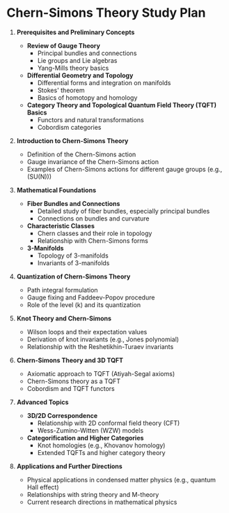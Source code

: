 # Chern-Simons Theory Study Plan

1. **Prerequisites and Preliminary Concepts**

   - **Review of Gauge Theory**
     - Principal bundles and connections
     - Lie groups and Lie algebras
     - Yang-Mills theory basics
   - **Differential Geometry and Topology**
     - Differential forms and integration on manifolds
     - Stokes' theorem
     - Basics of homotopy and homology
   - **Category Theory and Topological Quantum Field Theory (TQFT) Basics**
     - Functors and natural transformations
     - Cobordism categories

2. **Introduction to Chern-Simons Theory**

   - Definition of the Chern-Simons action
   - Gauge invariance of the Chern-Simons action
   - Examples of Chern-Simons actions for different gauge groups (e.g., \(SU(N)\))

3. **Mathematical Foundations**

   - **Fiber Bundles and Connections**
     - Detailed study of fiber bundles, especially principal bundles
     - Connections on bundles and curvature
   - **Characteristic Classes**
     - Chern classes and their role in topology
     - Relationship with Chern-Simons forms
   - **3-Manifolds**
     - Topology of 3-manifolds
     - Invariants of 3-manifolds

4. **Quantization of Chern-Simons Theory**

   - Path integral formulation
   - Gauge fixing and Faddeev-Popov procedure
   - Role of the level \(k\) and its quantization

5. **Knot Theory and Chern-Simons**

   - Wilson loops and their expectation values
   - Derivation of knot invariants (e.g., Jones polynomial)
   - Relationship with the Reshetikhin-Turaev invariants

6. **Chern-Simons Theory and 3D TQFT**

   - Axiomatic approach to TQFT (Atiyah-Segal axioms)
   - Chern-Simons theory as a TQFT
   - Cobordism and TQFT functors

7. **Advanced Topics**

   - **3D/2D Correspondence**
     - Relationship with 2D conformal field theory (CFT)
     - Wess-Zumino-Witten (WZW) models
   - **Categorification and Higher Categories**
     - Knot homologies (e.g., Khovanov homology)
     - Extended TQFTs and higher category theory

8. **Applications and Further Directions**
   - Physical applications in condensed matter physics (e.g., quantum Hall effect)
   - Relationships with string theory and M-theory
   - Current research directions in mathematical physics
